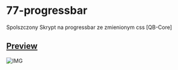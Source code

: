# 77-progressbar

Spolszczony Skrypt na progressbar ze zmienionym css [QB-Core]

## <ins>Preview

![IMG](https://cdn.discordapp.com/attachments/1048621526062219388/1071704109020889189/image.png)
